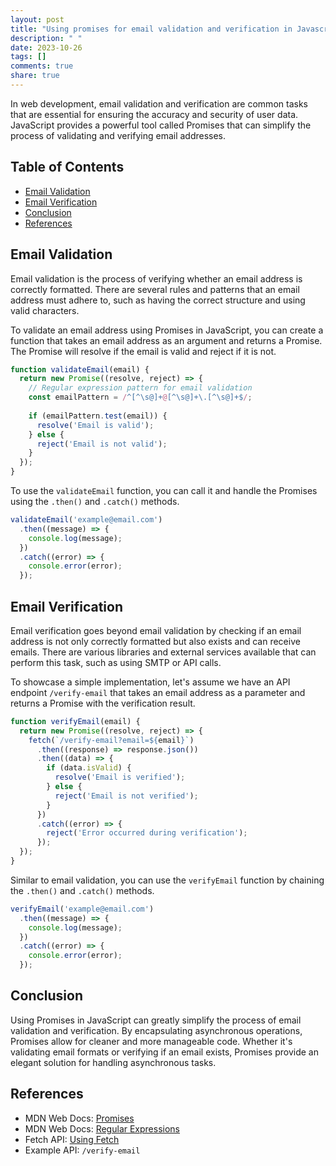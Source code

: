 ```yaml
---
layout: post
title: "Using promises for email validation and verification in Javascript"
description: " "
date: 2023-10-26
tags: []
comments: true
share: true
---
```


In web development, email validation and verification are common tasks that are essential for ensuring the accuracy and security of user data. JavaScript provides a powerful tool called Promises that can simplify the process of validating and verifying email addresses.

## Table of Contents
* [Email Validation](#email-validation)
* [Email Verification](#email-verification)
* [Conclusion](#conclusion)
* [References](#references)

## Email Validation

Email validation is the process of verifying whether an email address is correctly formatted. There are several rules and patterns that an email address must adhere to, such as having the correct structure and using valid characters. 

To validate an email address using Promises in JavaScript, you can create a function that takes an email address as an argument and returns a Promise. The Promise will resolve if the email is valid and reject if it is not.

```javascript
function validateEmail(email) {
  return new Promise((resolve, reject) => {
    // Regular expression pattern for email validation
    const emailPattern = /^[^\s@]+@[^\s@]+\.[^\s@]+$/;
    
    if (emailPattern.test(email)) {
      resolve('Email is valid');
    } else {
      reject('Email is not valid');
    }
  });
}
```

To use the `validateEmail` function, you can call it and handle the Promises using the `.then()` and `.catch()` methods.

```javascript
validateEmail('example@email.com')
  .then((message) => {
    console.log(message);
  })
  .catch((error) => {
    console.error(error);
  });
```

## Email Verification

Email verification goes beyond email validation by checking if an email address is not only correctly formatted but also exists and can receive emails. There are various libraries and external services available that can perform this task, such as using SMTP or API calls.

To showcase a simple implementation, let's assume we have an API endpoint `/verify-email` that takes an email address as a parameter and returns a Promise with the verification result.

```javascript
function verifyEmail(email) {
  return new Promise((resolve, reject) => {
    fetch(`/verify-email?email=${email}`)
      .then((response) => response.json())
      .then((data) => {
        if (data.isValid) {
          resolve('Email is verified');
        } else {
          reject('Email is not verified');
        }
      })
      .catch((error) => {
        reject('Error occurred during verification');
      });
  });
}
```

Similar to email validation, you can use the `verifyEmail` function by chaining the `.then()` and `.catch()` methods.

```javascript
verifyEmail('example@email.com')
  .then((message) => {
    console.log(message);
  })
  .catch((error) => {
    console.error(error);
  });
```

## Conclusion

Using Promises in JavaScript can greatly simplify the process of email validation and verification. By encapsulating asynchronous operations, Promises allow for cleaner and more manageable code. Whether it's validating email formats or verifying if an email exists, Promises provide an elegant solution for handling asynchronous tasks.

## References
- MDN Web Docs: [Promises](https://developer.mozilla.org/en-US/docs/Web/JavaScript/Reference/Global_Objects/Promise)
- MDN Web Docs: [Regular Expressions](https://developer.mozilla.org/en-US/docs/Web/JavaScript/Guide/Regular_Expressions)
- Fetch API: [Using Fetch](https://developer.mozilla.org/en-US/docs/Web/API/Fetch_API/Using_Fetch)
- Example API: `/verify-email`